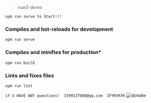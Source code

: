 > vue3-demo
```
npm run serve to Start!!!
```

### Compiles and hot-reloads for development
```
npm run serve
```

### Compiles and minifies for production*
```
npm run build
```

### Lints and fixes files
```
npm run lint
```

`
if U HAVE ANY questions! 
1599137080@qq.com 
IFYKYKYK
`
![donate]("https://github.com/googidaddy/vue3-demo/blob/main/image/donate.jpg")